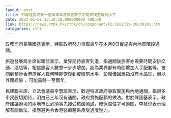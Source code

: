 ```yaml
---
layout: post
title: 彭耀佳指或要一至兩年本港旅客數字才能恢復至疫前水平
date: 2023-01-01 15:18:18.000000000 +08:00
link: https://news.rthk.hk/rthk/ch/component/k2/1682159-20230101.htm
categories: rthk
---
```


政務司司長陳國基表示，特區政府努力爭取最早在本月8日實施與內地首階段通關。

旅遊發展局主席彭耀佳表示，業界期待旅客到港，指通關後旅客亦需要時間安排交通、酒店等，相信旅客人數會一步步增加，認為業界都有時間增加人手配套等。被問到預計香港旅客人數何時能恢復到疫情前水平，彭耀佳回應指沒有水晶球，但以外國經驗 ，可能需時一至兩年。

民建聯主席、立法會議員李慧琼表示，歡迎特區政府爭取實施與內地通關，指很多市民殷切期待，明白已三年沒有通關，政府實施配額的做法。對於陳國基表示，政府建議過境的兩地市民必須事先接受核酸測試，確保陰性才可過關，李慧琼表示理解有關做法，指應避免令香港醫療體系承受過度壓力。
